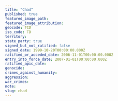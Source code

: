 ```yaml
---
title: "Chad"
published: true
featured_image_path:
featured_image_attribution:
geocode: TCD
iso_code: TD
territory:
state_party: true
signed_but_not_ratified: false
signed_date: 1999-10-20T00:00:00.000Z
ratified_or_acceded_date: 2006-11-01T00:00:00.000Z
entry_into_force_date: 2007-01-01T00:00:00.000Z
ratified_apic_date:
genocide:
crimes_against_humanity:
aggression:
war_crimes:
note:
slug: chad
---
```

